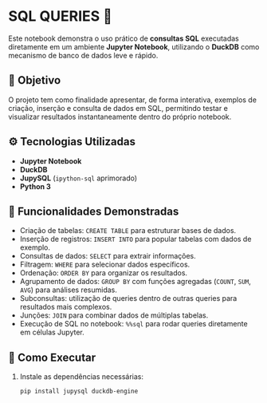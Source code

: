 # SQL QUERIES 🧠

Este notebook demonstra o uso prático de **consultas SQL** executadas diretamente em um ambiente **Jupyter Notebook**, utilizando o **DuckDB** como mecanismo de banco de dados leve e rápido.

## 💾 Objetivo

O projeto tem como finalidade apresentar, de forma interativa, exemplos de criação, inserção e consulta de dados em SQL, permitindo testar e visualizar resultados instantaneamente dentro do próprio notebook.

## ⚙️ Tecnologias Utilizadas

- **Jupyter Notebook**  
- **DuckDB**  
- **JupySQL** (`ipython-sql` aprimorado)  
- **Python 3**

## 🧰 Funcionalidades Demonstradas

- Criação de tabelas: `CREATE TABLE` para estruturar bases de dados.  
- Inserção de registros: `INSERT INTO` para popular tabelas com dados de exemplo.  
- Consultas de dados: `SELECT` para extrair informações.  
- Filtragem: `WHERE` para selecionar dados específicos.  
- Ordenação: `ORDER BY` para organizar os resultados.  
- Agrupamento de dados: `GROUP BY` com funções agregadas (`COUNT`, `SUM`, `AVG`) para análises resumidas.  
- Subconsultas: utilização de queries dentro de outras queries para resultados mais complexos.  
- Junções: `JOIN` para combinar dados de múltiplas tabelas.  
- Execução de SQL no notebook: `%%sql` para rodar queries diretamente em células Jupyter.  

## 🚀 Como Executar

1. Instale as dependências necessárias:  
   ```bash
   pip install jupysql duckdb-engine
